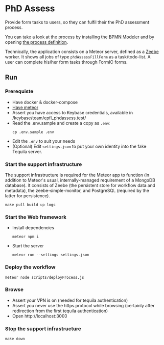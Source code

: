# PhD Assess

Provide form tasks to users, so they can fulfil their the PhD assessment process.

You can take a look at the process by installing the [BPMN Modeler](https://camunda.com/download/modeler/) and by opening [the process definition](bpmn-model/phdAssessProcess.bpmn).

Technically, the application consists on a Meteor server, defined as a [Zeebe](https://zeebe.io) worker. It shows all jobs of type `phdAssessFillForm` as a task/todo-list. A user can complete his/her form tasks through FormIO forms.

## Run

### Prerequiste

- Have docker & docker-compose
- [Have meteor](https://www.meteor.com/developers/install)
- Assert you have access to Keybase credentials, available in /keybase/team/epfl_phdassess.test/
- Read the .env.sample and create a copy as `.env`:
  ```
  cp .env.sample .env
  ```
- Edit the `.env` to suit your needs
- (Optional) Edit `settings.json` to put your own identity into the fake Tequila server.

### Start the support infrastructure

The support infrastructure is required for the Meteor app to function (in addition to Meteor's usual, internally-managed requirement of a MongoDB database). It consists of Zeebe (the persistent store for workflow data and metadata), the zeebe-simple-monitor, and PostgreSQL (required by the latter for persistence).

```
make pull build up logs
```

### Start the Web framework

  - Install dependencies
    ```
    meteor npm i
    ```
  - Start the server
    ```
    meteor run --settings settings.json
    ```

### Deploy the workflow
  ```
  meteor node scripts/deployProcess.js
  ```

### Browse

  - Assert your VPN is on (needed for tequila authentication)
  - Assert you never use the https protocol while browsing (certainly after redirection from the first tequila authentication)
  - Open http://localhost:3000

### Stop the support infrastructure

```
make down
```
